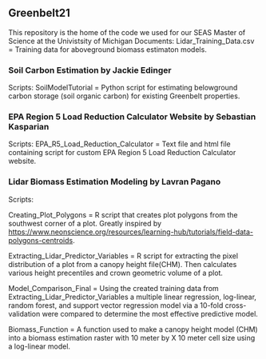 ## Greenbelt21
This repository is the home of the code we used for our SEAS Master of Science at the Univistsity of Michigan
Documents:
Lidar_Training_Data.csv = Training data for aboveground biomass estimaton models.

### Soil Carbon Estimation by Jackie Edinger
Scripts:
SoilModelTutorial = Python script for estimating belowground carbon storage (soil organic carbon) for existing Greenbelt properties.

### EPA Region 5 Load Reduction Calculator Website by Sebastian Kasparian
Scripts:
EPA_R5_Load_Reduction_Calculator = Text file and html file containing script for custom EPA Region 5 Load Reduction Calculator website. 

### Lidar Biomass Estimation Modeling by Lavran Pagano
Scripts:

Creating_Plot_Polygons = R script that creates plot polygons from the southwest corner of a plot. Greatly inspired by https://www.neonscience.org/resources/learning-hub/tutorials/field-data-polygons-centroids.

Extracting_Lidar_Predictor_Variables = R script for extracting the pixel distribution of a plot from a canopy height file(CHM). Then calculates various height precentiles and crown geometric volume of a plot.

Model_Comparison_Final = Using the created training data from Extracting_Lidar_Predictor_Variables a multiple linear regression, log-linear, random forest, and support vector regression model via a 10-fold cross-validation were compared to determine the most effective predictive model. 

Biomass_Function = A function used to make a canopy height model (CHM) into a biomass estimation raster with 10 meter by X 10 meter cell size using a log-linear model.

